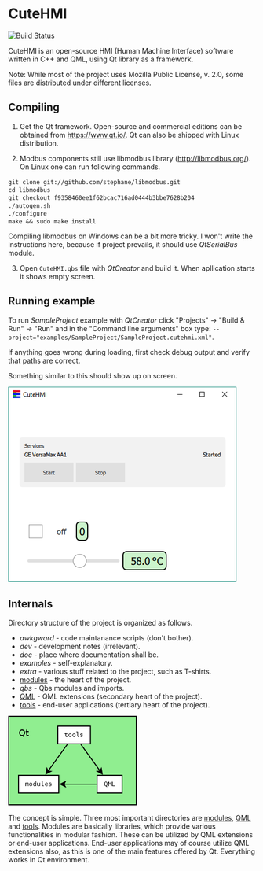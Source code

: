 # CuteHMI

[![Build Status](https://travis-ci.org/michpolicht/CuteHMI.svg?branch=master)](https://travis-ci.org/michpolicht/CuteHMI)

CuteHMI is an open-source HMI (Human Machine Interface) software written in C++ and QML, using Qt library as a framework.

Note: While most of the project uses Mozilla Public License, v. 2.0, some files are distributed under different licenses.

## Compiling

1. Get the Qt framework. Open-source and commercial editions can be obtained from https://www.qt.io/. Qt can also be shipped with Linux distribution.

2. Modbus components still use libmodbus library (http://libmodbus.org/). On Linux one can run following commands.
```  
git clone git://github.com/stephane/libmodbus.git
cd libmodbus
git checkout f9358460ee1f62bcac716ad0444b3bbe7628b204
./autogen.sh
./configure
make && sudo make install
```  
Compiling libmodbus on Windows can be a bit more tricky. I won't write the instructions here, because if project prevails, it should use *QtSerialBus* module.

3. Open `CuteHMI.qbs` file with *QtCreator* and build it. When apllication starts it shows empty screen.

## Running example

To run *SampleProject* example with *QtCreator* click "Projects" -> "Build & Run" -> "Run" and in the "Command line arguments" box type: `--project="examples/SampleProject/SampleProject.cutehmi.xml"`.

If anything goes wrong during loading, first check debug output and verify that paths are correct.

Something similar to this should show up on screen.

![SampleProject screenshot](doc/images/examples/SampleProject/screenshot.png)


## Internals

Directory structure of the project is organized as follows.

- *awkgward* - code maintanance scripts (don't bother).
- *dev* - development notes (irrelevant).
- *doc* - place where documentation shall be.
- *examples* - self-explanatory.
- *extra* - various stuff related to the project, such as T-shirts.
- [modules](modules) - the heart of the project.
- *qbs* - Qbs modules and imports.
- [QML](QML) - QML extensions (secondary heart of the project).
- [tools](tools) - end-user applications (tertiary heart of the project).

![Tools-modules-QML dependency diagram](doc/images/tools_modules_QML_dependency.png)

The concept is simple. Three most important directories are [modules](modules), [QML](QML) and [tools](tools). Modules are basically libraries, which provide various functionalities in modular fashion. These can be utilized by QML extensions or end-user applications. End-user applications may of course utilize QML extensions also, as this is one of the main features offered by Qt. Everything works in Qt environment.
